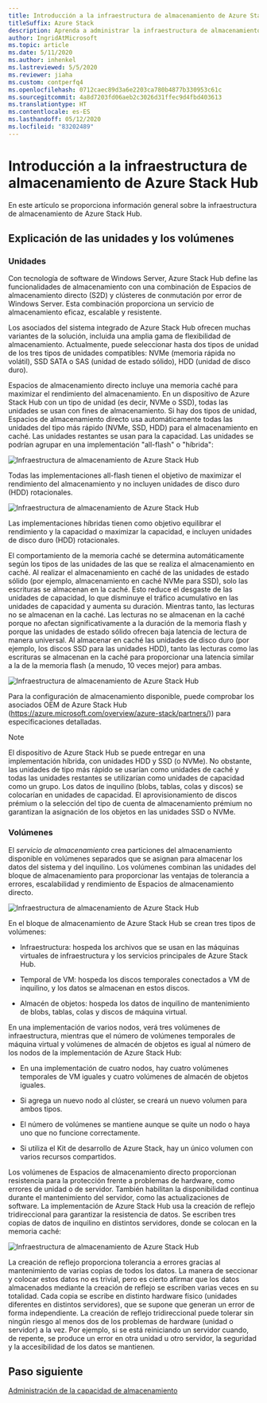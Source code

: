 ```yaml
---
title: Introducción a la infraestructura de almacenamiento de Azure Stack Hub
titleSuffix: Azure Stack
description: Aprenda a administrar la infraestructura de almacenamiento para Azure Stack Hub.
author: IngridAtMicrosoft
ms.topic: article
ms.date: 5/11/2020
ms.author: inhenkel
ms.lastreviewed: 5/5/2020
ms.reviewer: jiaha
ms.custom: contperfq4
ms.openlocfilehash: 0712caec89d3a6e2203ca780b4877b330953c61c
ms.sourcegitcommit: 4a8d7203fd06aeb2c3026d31ffec9d4fbd403613
ms.translationtype: HT
ms.contentlocale: es-ES
ms.lasthandoff: 05/12/2020
ms.locfileid: "83202489"
---
```

# <a name="azure-stack-hub-storage-infrastructure-overview"></a>Introducción a la infraestructura de almacenamiento de Azure Stack Hub

En este artículo se proporciona información general sobre la infraestructura de almacenamiento de Azure Stack Hub.

## <a name="understand-drives-and-volumes"></a>Explicación de las unidades y los volúmenes

### <a name="drives"></a>Unidades

Con tecnología de software de Windows Server, Azure Stack Hub define las funcionalidades de almacenamiento con una combinación de Espacios de almacenamiento directo (S2D) y clústeres de conmutación por error de Windows Server. Esta combinación proporciona un servicio de almacenamiento eficaz, escalable y resistente.

Los asociados del sistema integrado de Azure Stack Hub ofrecen muchas variantes de la solución, incluida una amplia gama de flexibilidad de almacenamiento. Actualmente, puede seleccionar hasta dos tipos de unidad de los tres tipos de unidades compatibles: NVMe (memoria rápida no volátil), SSD SATA o SAS (unidad de estado sólido), HDD (unidad de disco duro). 

Espacios de almacenamiento directo incluye una memoria caché para maximizar el rendimiento del almacenamiento. En un dispositivo de Azure Stack Hub con un tipo de unidad (es decir, NVMe o SSD), todas las unidades se usan con fines de almacenamiento. Si hay dos tipos de unidad, Espacios de almacenamiento directo usa automáticamente todas las unidades del tipo más rápido (NVMe, SSD, HDD) para el almacenamiento en caché. Las unidades restantes se usan para la capacidad. Las unidades se podrían agrupar en una implementación "all-flash" o "híbrida":

![Infraestructura de almacenamiento de Azure Stack Hub](media/azure-stack-storage-infrastructure-overview/image1.png)

Todas las implementaciones all-flash tienen el objetivo de maximizar el rendimiento del almacenamiento y no incluyen unidades de disco duro (HDD) rotacionales.

![Infraestructura de almacenamiento de Azure Stack Hub](media/azure-stack-storage-infrastructure-overview/image2.png)

Las implementaciones híbridas tienen como objetivo equilibrar el rendimiento y la capacidad o maximizar la capacidad, e incluyen unidades de disco duro (HDD) rotacionales.

El comportamiento de la memoria caché se determina automáticamente según los tipos de las unidades de las que se realiza el almacenamiento en caché. Al realizar el almacenamiento en caché de las unidades de estado sólido (por ejemplo, almacenamiento en caché NVMe para SSD), solo las escrituras se almacenan en la caché. Esto reduce el desgaste de las unidades de capacidad, lo que disminuye el tráfico acumulativo en las unidades de capacidad y aumenta su duración. Mientras tanto, las lecturas no se almacenan en la caché. Las lecturas no se almacenan en la caché porque no afectan significativamente a la duración de la memoria flash y porque las unidades de estado sólido ofrecen baja latencia de lectura de manera universal. Al almacenar en caché las unidades de disco duro (por ejemplo, los discos SSD para las unidades HDD), tanto las lecturas como las escrituras se almacenan en la caché para proporcionar una latencia similar a la de la memoria flash (a menudo, 10 veces mejor) para ambas.

![Infraestructura de almacenamiento de Azure Stack Hub](media/azure-stack-storage-infrastructure-overview/image3.png)

Para la configuración de almacenamiento disponible, puede comprobar los asociados OEM de Azure Stack Hub (https://azure.microsoft.com/overview/azure-stack/partners/)) para especificaciones detalladas.

> [!Note]  
> El dispositivo de Azure Stack Hub se puede entregar en una implementación híbrida, con unidades HDD y SSD (o NVMe). No obstante, las unidades de tipo más rápido se usarían como unidades de caché y todas las unidades restantes se utilizarían como unidades de capacidad como un grupo. Los datos de inquilino (blobs, tablas, colas y discos) se colocarían en unidades de capacidad. El aprovisionamiento de discos prémium o la selección del tipo de cuenta de almacenamiento prémium no garantizan la asignación de los objetos en las unidades SSD o NVMe.

### <a name="volumes"></a>Volúmenes

El *servicio de almacenamiento* crea particiones del almacenamiento disponible en volúmenes separados que se asignan para almacenar los datos del sistema y del inquilino. Los volúmenes combinan las unidades del bloque de almacenamiento para proporcionar las ventajas de tolerancia a errores, escalabilidad y rendimiento de Espacios de almacenamiento directo.

![Infraestructura de almacenamiento de Azure Stack Hub](media/azure-stack-storage-infrastructure-overview/image4.png)

En el bloque de almacenamiento de Azure Stack Hub se crean tres tipos de volúmenes:

- Infraestructura: hospeda los archivos que se usan en las máquinas virtuales de infraestructura y los servicios principales de Azure Stack Hub.

- Temporal de VM: hospeda los discos temporales conectados a VM de inquilino, y los datos se almacenan en estos discos.

- Almacén de objetos: hospeda los datos de inquilino de mantenimiento de blobs, tablas, colas y discos de máquina virtual.

En una implementación de varios nodos, verá tres volúmenes de infraestructura, mientras que el número de volúmenes temporales de máquina virtual y volúmenes de almacén de objetos es igual al número de los nodos de la implementación de Azure Stack Hub:

- En una implementación de cuatro nodos, hay cuatro volúmenes temporales de VM iguales y cuatro volúmenes de almacén de objetos iguales.

- Si agrega un nuevo nodo al clúster, se creará un nuevo volumen para ambos tipos.

- El número de volúmenes se mantiene aunque se quite un nodo o haya uno que no funcione correctamente.

- Si utiliza el Kit de desarrollo de Azure Stack, hay un único volumen con varios recursos compartidos.

Los volúmenes de Espacios de almacenamiento directo proporcionan resistencia para la protección frente a problemas de hardware, como errores de unidad o de servidor. También habilitan la disponibilidad continua durante el mantenimiento del servidor, como las actualizaciones de software. La implementación de Azure Stack Hub usa la creación de reflejo tridireccional para garantizar la resistencia de datos. Se escriben tres copias de datos de inquilino en distintos servidores, donde se colocan en la memoria caché:

![Infraestructura de almacenamiento de Azure Stack Hub](media/azure-stack-storage-infrastructure-overview/image5.png)

La creación de reflejo proporciona tolerancia a errores gracias al mantenimiento de varias copias de todos los datos. La manera de seccionar y colocar estos datos no es trivial, pero es cierto afirmar que los datos almacenados mediante la creación de reflejo se escriben varias veces en su totalidad. Cada copia se escribe en distinto hardware físico (unidades diferentes en distintos servidores), que se supone que generan un error de forma independiente. La creación de reflejo tridireccional puede tolerar sin ningún riesgo al menos dos de los problemas de hardware (unidad o servidor) a la vez. Por ejemplo, si se está reiniciando un servidor cuando, de repente, se produce un error en otra unidad u otro servidor, la seguridad y la accesibilidad de los datos se mantienen.

## <a name="next-step"></a>Paso siguiente

[Administración de la capacidad de almacenamiento](azure-stack-manage-storage-shares.md) 
